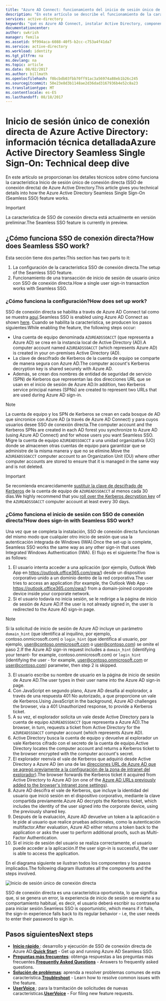 ```yaml
---
title: "Azure AD Connect: funcionamiento del inicio de sesión único de conexión directa | Microsoft Docs"
description: "En este artículo se describe el funcionamiento de la característica Inicio de sesión único de conexión directa de Azure Active Directory."
services: active-directory
keywords: "qué es Azure AD Connect, instalar Active Directory, componentes necesarios para Azure AD, SSO, inicio de sesión único"
documentationcenter: 
author: swkrish
manager: femila
ms.assetid: 9f994aca-6088-40f5-b2cc-c753a4f41da7
ms.service: active-directory
ms.workload: identity
ms.tgt_pltfrm: na
ms.devlang: na
ms.topic: article
ms.date: 08/02/2017
ms.author: billmath
ms.openlocfilehash: f0bcbdb03fbb70ff91ac3a56974a88eb1b26c245
ms.sourcegitcommit: 50e23e8d3b1148ae2d36dad3167936b4e52c8a23
ms.translationtype: MT
ms.contentlocale: es-ES
ms.lasthandoff: 08/18/2017
---
```

# <a name="azure-active-directory-seamless-single-sign-on-technical-deep-dive"></a><span data-ttu-id="16366-104">Inicio de sesión único de conexión directa de Azure Active Directory: información técnica detallada</span><span class="sxs-lookup"><span data-stu-id="16366-104">Azure Active Directory Seamless Single Sign-On: Technical deep dive</span></span>

<span data-ttu-id="16366-105">En este artículo se proporcionan los detalles técnicos sobre cómo funciona la característica Inicio de sesión único de conexión directa (SSO de conexión directa) de Azure Active Directory.</span><span class="sxs-lookup"><span data-stu-id="16366-105">This article gives you technical details into how the Azure Active Directory Seamless Single Sign-On (Seamless SSO) feature works.</span></span>

>[!IMPORTANT]
><span data-ttu-id="16366-106">La característica de SSO de conexión directa está actualmente en versión preliminar.</span><span class="sxs-lookup"><span data-stu-id="16366-106">The Seamless SSO feature is currently in preview.</span></span>

## <a name="how-does-seamless-sso-work"></a><span data-ttu-id="16366-107">¿Cómo funciona SSO de conexión directa?</span><span class="sxs-lookup"><span data-stu-id="16366-107">How does Seamless SSO work?</span></span>

<span data-ttu-id="16366-108">Esta sección tiene dos partes:</span><span class="sxs-lookup"><span data-stu-id="16366-108">This section has two parts to it:</span></span>
1. <span data-ttu-id="16366-109">La configuración de la característica SSO de conexión directa.</span><span class="sxs-lookup"><span data-stu-id="16366-109">The setup of the Seamless SSO feature.</span></span>
2. <span data-ttu-id="16366-110">Funcionamiento de una transacción de inicio de sesión de usuario único con SSO de conexión directa.</span><span class="sxs-lookup"><span data-stu-id="16366-110">How a single user sign-in transaction works with Seamless SSO.</span></span>

### <a name="how-does-set-up-work"></a><span data-ttu-id="16366-111">¿Cómo funciona la configuración?</span><span class="sxs-lookup"><span data-stu-id="16366-111">How does set up work?</span></span>

<span data-ttu-id="16366-112">SSO de conexión directa se habilita a través de Azure AD Connect tal como se muestra [aquí](active-directory-aadconnect-sso-quick-start.md).</span><span class="sxs-lookup"><span data-stu-id="16366-112">Seamless SSO is enabled using Azure AD Connect as shown [here](active-directory-aadconnect-sso-quick-start.md).</span></span> <span data-ttu-id="16366-113">Cuando se habilita la característica, se producen los pasos siguientes:</span><span class="sxs-lookup"><span data-stu-id="16366-113">While enabling the feature, the following steps occur:</span></span>
- <span data-ttu-id="16366-114">Una cuenta de equipo denominada `AZUREADSSOACCT` (que representa a Azure AD) se crea en la instancia local de Active Directory (AD).</span><span class="sxs-lookup"><span data-stu-id="16366-114">A computer account named `AZUREADSSOACCT` (which represents Azure AD) is created in your on-premises Active Directory (AD).</span></span>
- <span data-ttu-id="16366-115">La clave de descifrado de Kerberos de la cuenta de equipo se comparte de manera segura con Azure AD.</span><span class="sxs-lookup"><span data-stu-id="16366-115">The computer account's Kerberos decryption key is shared securely with Azure AD.</span></span>
- <span data-ttu-id="16366-116">Además, se crean dos nombres de entidad de seguridad de servicio (SPN) de Kerberos que representan las dos direcciones URL que se usan en el inicio de sesión de Azure AD.</span><span class="sxs-lookup"><span data-stu-id="16366-116">In addition, two Kerberos service principal names (SPNs) are created to represent two URLs that are used during Azure AD sign-in.</span></span>

>[!NOTE]
> <span data-ttu-id="16366-117">La cuenta de equipo y los SPN de Kerberos se crean en cada bosque de AD que sincronice con Azure AD (a través de Azure AD Connect) y para cuyos usuarios desee SSO de conexión directa.</span><span class="sxs-lookup"><span data-stu-id="16366-117">The computer account and the Kerberos SPNs are created in each AD forest you synchronize to Azure AD (using Azure AD Connect) and for whose users you want Seamless SSO.</span></span> <span data-ttu-id="16366-118">Migre la cuenta de equipo `AZUREADSSOACCT` a una unidad organizativa (UO) donde se almacenen otras cuentas de equipo para garantizar que se administre de la misma manera y que no se elimine.</span><span class="sxs-lookup"><span data-stu-id="16366-118">Move the `AZUREADSSOACCT` computer account to an Organization Unit (OU) where other computer accounts are stored to ensure that it is managed in the same way and is not deleted.</span></span>

>[!IMPORTANT]
><span data-ttu-id="16366-119">Se recomienda encarecidamente [sustituir la clave de descifrado de Kerberos](active-directory-aadconnect-sso-faq.md#how-can-i-roll-over-the-kerberos-decryption-key-of-the-azureadssoacct-computer-account) de la cuenta de equipo de `AZUREADSSOACCT` al menos cada 30 días.</span><span class="sxs-lookup"><span data-stu-id="16366-119">We highly recommend that you [roll over the Kerberos decryption key](active-directory-aadconnect-sso-faq.md#how-can-i-roll-over-the-kerberos-decryption-key-of-the-azureadssoacct-computer-account) of the `AZUREADSSOACCT` computer account at least every 30 days.</span></span>

### <a name="how-does-sign-in-with-seamless-sso-work"></a><span data-ttu-id="16366-120">¿Cómo funciona el inicio de sesión con SSO de conexión directa?</span><span class="sxs-lookup"><span data-stu-id="16366-120">How does sign-in with Seamless SSO work?</span></span>

<span data-ttu-id="16366-121">Una vez que se completa la instalación, SSO de conexión directa funcionan del mismo modo que cualquier otro inicio de sesión que usa la autenticación integrada de Windows (IWA).</span><span class="sxs-lookup"><span data-stu-id="16366-121">Once the set-up is complete, Seamless SSO works the same way as any other sign-in that uses Integrated Windows Authentication (IWA).</span></span> <span data-ttu-id="16366-122">El flujo es el siguiente:</span><span class="sxs-lookup"><span data-stu-id="16366-122">The flow is as follows:</span></span>

1. <span data-ttu-id="16366-123">El usuario intenta acceder a una aplicación (por ejemplo, Outlook Web App en https://outlook.office365.com/owa/) desde un dispositivo corporativo unido a un dominio dentro de la red corporativa.</span><span class="sxs-lookup"><span data-stu-id="16366-123">The user tries to access an application (for example, the Outlook Web App - https://outlook.office365.com/owa/) from a domain-joined corporate device inside your corporate network.</span></span>
2. <span data-ttu-id="16366-124">Si el usuario todavía no inicia sesión, se le redirige a la página de inicio de sesión de Azure AD.</span><span class="sxs-lookup"><span data-stu-id="16366-124">If the user is not already signed in, the user is redirected to the Azure AD sign-in page.</span></span>

  >[!NOTE]
  ><span data-ttu-id="16366-125">Si la solicitud de inicio de sesión de Azure AD incluye un parámetro `domain_hint` (que identifica al inquilino, por ejemplo, contoso.onmicrosoft.com) o `login_hint` (que identifica al usuario, por ejemplo, user@contoso.onmicrosoft.com o user@contoso.com) se omite el paso 2.</span><span class="sxs-lookup"><span data-stu-id="16366-125">If the Azure AD sign-in request includes a `domain_hint` (identifying your tenant- for example, contoso.onmicrosoft.com) or `login_hint` (identifying the user - for example, user@contoso.onmicrosoft.com or user@contoso.com) parameter, then step 2 is skipped.</span></span>

3. <span data-ttu-id="16366-126">El usuario escribe su nombre de usuario en la página de inicio de sesión de Azure AD.</span><span class="sxs-lookup"><span data-stu-id="16366-126">The user types in their user name into the Azure AD sign-in page.</span></span>
4. <span data-ttu-id="16366-127">Con JavaScript en segundo plano, Azure AD desafía al explorador, a través de una respuesta 401 No autorizado, a que proporcione un vale de Kerberos.</span><span class="sxs-lookup"><span data-stu-id="16366-127">Using JavaScript in the background, Azure AD challenges the browser, via a 401 Unauthorized response, to provide a Kerberos ticket.</span></span>
5. <span data-ttu-id="16366-128">A su vez, el explorador solicita un vale desde Active Directory para la cuenta de equipo `AZUREADSSOACCT` (que representa a Azure AD).</span><span class="sxs-lookup"><span data-stu-id="16366-128">The browser, in turn, requests a ticket from Active Directory for the `AZUREADSSOACCT` computer account (which represents Azure AD).</span></span>
6. <span data-ttu-id="16366-129">Active Directory busca la cuenta de equipo y devuelve al explorador un vale Kerberos cifrado con el secreto de la cuenta de equipo.</span><span class="sxs-lookup"><span data-stu-id="16366-129">Active Directory locates the computer account and returns a Kerberos ticket to the browser encrypted with the computer account's secret.</span></span>
7. <span data-ttu-id="16366-130">El explorador reenvía el vale de Kerberos que adquirió desde Active Directory a Azure AD (en una de las [direcciones URL de Azure AD que se agregó previamente a la configuración de la zona de intranet del explorador](active-directory-aadconnect-sso-quick-start.md#step-3-roll-out-the-feature)).</span><span class="sxs-lookup"><span data-stu-id="16366-130">The browser forwards the Kerberos ticket it acquired from Active Directory to Azure AD (on one of the [Azure AD URLs previously added to the browser's Intranet zone settings](active-directory-aadconnect-sso-quick-start.md#step-3-roll-out-the-feature)).</span></span>
8. <span data-ttu-id="16366-131">Azure AD descifra el vale de Kerberos, que incluye la identidad del usuario que inició sesión en el dispositivo corporativo, mediante la clave compartida previamente.</span><span class="sxs-lookup"><span data-stu-id="16366-131">Azure AD decrypts the Kerberos ticket, which includes the identity of the user signed into the corporate device, using the previously shared key.</span></span>
9. <span data-ttu-id="16366-132">Después de la evaluación, Azure AD devuelve un token a la aplicación o le pide al usuario que realice pruebas adicionales, como la autenticación multifactor.</span><span class="sxs-lookup"><span data-stu-id="16366-132">After evaluation, Azure AD either returns a token back to the application or asks the user to perform additional proofs, such as Multi-Factor Authentication.</span></span>
10. <span data-ttu-id="16366-133">Si el inicio de sesión del usuario se realiza correctamente, el usuario puede acceder a la aplicación.</span><span class="sxs-lookup"><span data-stu-id="16366-133">If the user sign-in is successful, the user is able to access the application.</span></span>

<span data-ttu-id="16366-134">En el diagrama siguiente se ilustran todos los componentes y los pasos implicados.</span><span class="sxs-lookup"><span data-stu-id="16366-134">The following diagram illustrates all the components and the steps involved.</span></span>

![Inicio de sesión único de conexión directa](./media/active-directory-aadconnect-sso/sso2.png)

<span data-ttu-id="16366-136">SSO de conexión directa es una característica oportunista, lo que significa que, si se genera un error, la experiencia de inicio de sesión se revierte a su comportamiento habitual, es decir, el usuario deberá escribir su contraseña para iniciar sesión.</span><span class="sxs-lookup"><span data-stu-id="16366-136">Seamless SSO is opportunistic, which means if it fails, the sign-in experience falls back to its regular behavior - i.e, the user needs to enter their password to sign in.</span></span>

## <a name="next-steps"></a><span data-ttu-id="16366-137">Pasos siguientes</span><span class="sxs-lookup"><span data-stu-id="16366-137">Next steps</span></span>

- <span data-ttu-id="16366-138">[**Inicio rápido** ](active-directory-aadconnect-sso-quick-start.md): desarrollo y ejecución de SSO de conexión directa de Azure AD.</span><span class="sxs-lookup"><span data-stu-id="16366-138">[**Quick Start**](active-directory-aadconnect-sso-quick-start.md) - Get up and running Azure AD Seamless SSO.</span></span>
- <span data-ttu-id="16366-139">[**Preguntas más frecuentes**](active-directory-aadconnect-sso-faq.md): obtenga respuestas a las preguntas más frecuentes.</span><span class="sxs-lookup"><span data-stu-id="16366-139">[**Frequently Asked Questions**](active-directory-aadconnect-sso-faq.md) - Answers to frequently asked questions.</span></span>
- <span data-ttu-id="16366-140">[**Solución de problemas**](active-directory-aadconnect-troubleshoot-sso.md): aprenda a resolver problemas comunes de esta característica.</span><span class="sxs-lookup"><span data-stu-id="16366-140">[**Troubleshoot**](active-directory-aadconnect-troubleshoot-sso.md) - Learn how to resolve common issues with the feature.</span></span>
- <span data-ttu-id="16366-141">[**UserVoice** ](https://feedback.azure.com/forums/169401-azure-active-directory/category/160611-directory-synchronization-aad-connect): para la tramitación de solicitudes de nuevas características.</span><span class="sxs-lookup"><span data-stu-id="16366-141">[**UserVoice**](https://feedback.azure.com/forums/169401-azure-active-directory/category/160611-directory-synchronization-aad-connect) - For filing new feature requests.</span></span>
